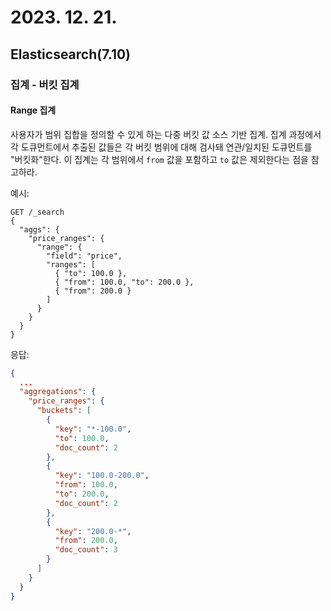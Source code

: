 # 2023. 12. 21.

## Elasticsearch(7.10)

### 집계 - 버킷 집계

#### Range 집계

사용자가 범위 집합을 정의할 수 있게 하는 다중 버킷 값 소스 기반 집계. 집계 과정에서 각 도큐먼트에서 추출된 값들은 각 버킷 범위에 대해 검사돼 연관/일치된 도큐먼트를 "버킷화"한다. 이 집계는 각 범위에서 `from` 값을 포함하고 `to` 값은 제외한다는 점을 참고하라.

예시:

```http
GET /_search
{
  "aggs": {
    "price_ranges": {
      "range": {
        "field": "price",
        "ranges": [
          { "to": 100.0 },
          { "from": 100.0, "to": 200.0 },
          { "from": 200.0 }
        ]
      }
    }
  }
}
```

응답:

```json
{
  ...
  "aggregations": {
    "price_ranges": {
      "buckets": [
        {
          "key": "*-100.0",
          "to": 100.0,
          "doc_count": 2
        },
        {
          "key": "100.0-200.0",
          "from": 100.0,
          "to": 200.0,
          "doc_count": 2
        },
        {
          "key": "200.0-*",
          "from": 200.0,
          "doc_count": 3
        }
      ]
    }
  }
}
```

